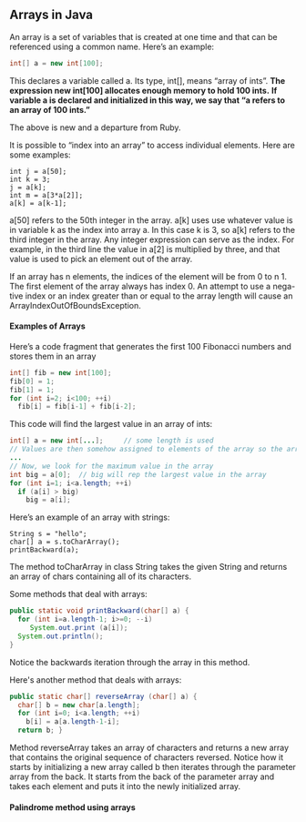 ## Arrays in Java

An array is a set of variables that is created at one time and that can be referenced using a common name. Here’s an example:

```java
int[] a = new int[100];
```

This declares a variable called a. Its type, int[], means “array of ints”.
**The expression new int[100] allocates enough memory to hold 100 ints.**
**If variable a is declared and initialized in this way, we say that “a refers to an array of 100 ints.”**

The above is new and a departure from Ruby.


It is possible to “index into an array” to access individual elements. Here are some examples:
```
int j = a[50];
int k = 3;
j = a[k];
int m = a[3*a[2]];
a[k] = a[k-1];
```

a[50] refers to the 50th integer in the array. a[k] uses use whatever value is in variable k as the index into array a. In this case k is 3, so a[k] refers to the third integer in the array. Any integer expression can serve as the index. For example, in the third line the value in a[2] is multiplied by three, and that value is used to pick an element out of the array.

If an array has n elements, the indices of the element will be from 0 to n   1. The first element of the array always has index 0. An attempt to use a nega- tive index or an index greater than or equal to the array length will cause an ArrayIndexOutOfBoundsException.

#### Examples of Arrays

Here’s a code fragment that generates the first 100 Fibonacci numbers and stores them in an array

```java
int[] fib = new int[100];
fib[0] = 1;
fib[1] = 1;
for (int i=2; i<100; ++i)
  fib[i] = fib[i-1] + fib[i-2];
```


This code will find the largest value in an array of ints:

```java
int[] a = new int[...];     // some length is used
// Values are then somehow assigned to elements of the array so the array is filled with ints
...
// Now, we look for the maximum value in the array
int big = a[0];  // big will rep the largest value in the array
for (int i=1; i<a.length; ++i)
  if (a[i] > big)
    big = a[i];
```

Here’s an example of an array with strings:
```
String s = "hello";
char[] a = s.toCharArray();
printBackward(a);
```

The method toCharArray in class String takes the given String and returns an array of chars containing all of its characters.

Some methods that deal with arrays:

```java
public static void printBackward(char[] a) {
  for (int i=a.length-1; i>=0; --i)
     System.out.print (a[i]);
  System.out.println();
}
```

Notice the backwards iteration through the array in this method.


Here's another method that deals with arrays:

```java
public static char[] reverseArray (char[] a) {
  char[] b = new char[a.length];
  for (int i=0; i<a.length; ++i)
    b[i] = a[a.length-1-i];
  return b; }
```

Method reverseArray takes an array of characters and returns a new array that contains the original sequence of characters reversed. Notice how it starts by initializing a new array called b then iterates through the parameter array from the back. It starts from the back of the parameter array and takes each element and puts it into the newly initialized array.


#### Palindrome method using arrays
